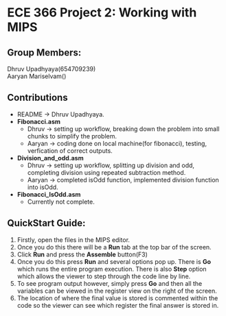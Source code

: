 # ECE 366 Project 2: Working with MIPS

## Group Members:
Dhruv Upadhyaya(654709239)   
Aaryan Mariselvam()  

## Contributions
* README -> Dhruv Upadhyaya. 
* **Fibonacci.asm**
    - Dhruv -> setting up workflow, breaking down the problem into small chunks to simplify the problem. 
    - Aaryan -> coding done on local machine(for fibonacci), testing, verfication of correct outputs.
* **Division_and_odd.asm**
    - Dhruv -> setting up workflow, splitting up division and odd, completing division using repeated subtraction method.
    - Aaryan  -> completed isOdd function, implemented division function into isOdd. 
* **Fibonacci_IsOdd.asm**
    - Currently not complete.
 

## QuickStart Guide:
1. Firstly, open the files in the MIPS editor.
2. Once you do this there will be a **Run** tab at the top bar of the screen.
3. Click **Run** and press the **Assemble** button(F3)
4. Once you do this press **Run** and several options pop up. There is **Go** which runs the entire program execution. There is also **Step** option which allows the viewer to step through the code line by line.
5. To see program output however, simply press **Go** and then all the variables can be viewed in the register view on the right of the screen.
6. The location of where the final value is stored is commented within the code so the viewer can see which register the final answer is stored in. 
  
